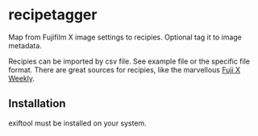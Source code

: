 # recipetagger
Map from Fujifilm X image settings to recipies. Optional tag it to image metadata.

Recipies can be imported by csv file. See example file or the specific file format. There are great sources for recipies, like the marvellous [Fuji X Weekly](https://fujixweekly.com). 

## Installation

exiftool must be installed on your system.

